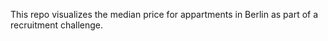 This repo visualizes the median price for appartments in Berlin as part of a recruitment challenge.
